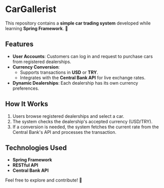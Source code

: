 # CarGallerist 

This repository contains a **simple car trading system** developed while learning **Spring Framework**. 🚗  

## Features  
- **User Accounts**: Customers can log in and request to purchase cars from registered dealerships.  
- **Currency Conversion**:  
  - Supports transactions in **USD** or **TRY**.  
  - Integrates with the **Central Bank API** for live exchange rates.  
- **Dynamic Dealerships**: Each dealership has its own currency preferences.  

## How It Works  
1. Users browse registered dealerships and select a car.  
2. The system checks the dealership's accepted currency (USD/TRY).  
3. If a conversion is needed, the system fetches the current rate from the Central Bank's API and processes the transaction.  

## Technologies Used  
- **Spring Framework**  
- **RESTful API**  
- **Central Bank API**  

Feel free to explore and contribute! 🚀  
